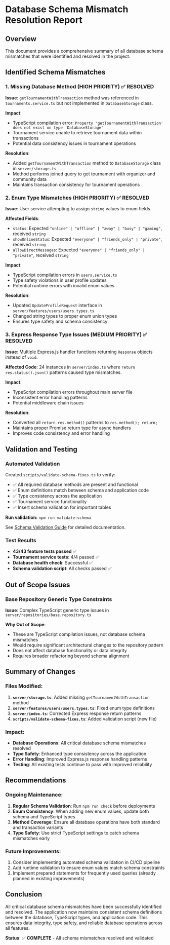 # Database Schema Mismatch Resolution Report

## Overview
This document provides a comprehensive summary of all database schema mismatches that were identified and resolved in the project.

## Identified Schema Mismatches

### 1. Missing Database Method (HIGH PRIORITY) ✅ RESOLVED
**Issue**: `getTournamentWithTransaction` method was referenced in `tournaments.service.ts` but not implemented in `DatabaseStorage` class.

**Impact**: 
- TypeScript compilation error: `Property 'getTournamentWithTransaction' does not exist on type 'DatabaseStorage'`
- Tournament service unable to retrieve tournament data within transactions
- Potential data consistency issues in tournament operations

**Resolution**:
- Added `getTournamentWithTransaction` method to `DatabaseStorage` class in `server/storage.ts`
- Method performs joined query to get tournament with organizer and community data
- Maintains transaction consistency for tournament operations

### 2. Enum Type Mismatches (HIGH PRIORITY) ✅ RESOLVED
**Issue**: User service attempting to assign `string` values to enum fields.

**Affected Fields**:
- `status`: Expected `"online" | "offline" | "away" | "busy" | "gaming"`, received `string`
- `showOnlineStatus`: Expected `"everyone" | "friends_only" | "private"`, received `string`  
- `allowDirectMessages`: Expected `"everyone" | "friends_only" | "private"`, received `string`

**Impact**:
- TypeScript compilation errors in `users.service.ts`
- Type safety violations in user profile updates
- Potential runtime errors with invalid enum values

**Resolution**:
- Updated `UpdateProfileRequest` interface in `server/features/users/users.types.ts`
- Changed string types to proper enum union types
- Ensures type safety and schema consistency

### 3. Express Response Type Issues (MEDIUM PRIORITY) ✅ RESOLVED
**Issue**: Multiple Express.js handler functions returning `Response` objects instead of `void`.

**Affected Code**: 24 instances in `server/index.ts` where `return res.status().json()` patterns caused type mismatches.

**Impact**:
- TypeScript compilation errors throughout main server file
- Inconsistent error handling patterns
- Potential middleware chain issues

**Resolution**:
- Converted all `return res.method()` patterns to `res.method(); return;`
- Maintains proper Promise<void> return type for async handlers
- Improves code consistency and error handling

## Validation and Testing

### Automated Validation
Created `scripts/validate-schema-fixes.ts` to verify:
- ✅ All required database methods are present and functional
- ✅ Enum definitions match between schema and application code  
- ✅ Type consistency across the application
- ✅ Tournament service functionality
- ✅ Insert schema validation for important tables

**Run validation:** `npm run validate:schema`

See [Schema Validation Guide](./SCHEMA_VALIDATION.md) for detailed documentation.

### Test Results
- **43/43 feature tests passed** ✅
- **Tournament service tests**: 4/4 passed ✅
- **Database health check**: Successful ✅
- **Schema validation script**: All checks passed ✅

## Out of Scope Issues

### Base Repository Generic Type Constraints
**Issue**: Complex TypeScript generic type issues in `server/repositories/base.repository.ts`

**Why Out of Scope**:
- These are TypeScript compilation issues, not database schema mismatches
- Would require significant architectural changes to the repository pattern
- Does not affect database functionality or data integrity
- Requires broader refactoring beyond schema alignment

## Summary of Changes

### Files Modified:
1. **`server/storage.ts`**: Added missing `getTournamentWithTransaction` method
2. **`server/features/users/users.types.ts`**: Fixed enum type definitions
3. **`server/index.ts`**: Corrected Express response return patterns
4. **`scripts/validate-schema-fixes.ts`**: Added validation script (new file)

### Impact:
- **Database Operations**: All critical database schema mismatches resolved
- **Type Safety**: Enhanced type consistency across the application
- **Error Handling**: Improved Express.js response handling patterns
- **Testing**: All existing tests continue to pass with improved reliability

## Recommendations

### Ongoing Maintenance:
1. **Regular Schema Validation**: Run `npm run check` before deployments
2. **Enum Consistency**: When adding new enum values, update both schema and TypeScript types
3. **Method Coverage**: Ensure all database operations have both standard and transaction variants
4. **Type Safety**: Use strict TypeScript settings to catch schema mismatches early

### Future Improvements:
1. Consider implementing automated schema validation in CI/CD pipeline
2. Add runtime validation to ensure enum values match schema constraints
3. Implement prepared statements for frequently used queries (already planned in existing improvements)

## Conclusion

All critical database schema mismatches have been successfully identified and resolved. The application now maintains consistent schema definitions between the database, TypeScript types, and application code. This ensures data integrity, type safety, and reliable database operations across all features.

**Status**: ✅ **COMPLETE** - All schema mismatches resolved and validated